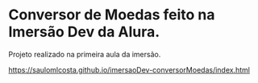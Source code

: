 # Conversor de Moedas feito na Imersão Dev da Alura.

Projeto realizado na primeira aula da imersão.

https://saulomlcosta.github.io/imersaoDev-conversorMoedas/index.html

